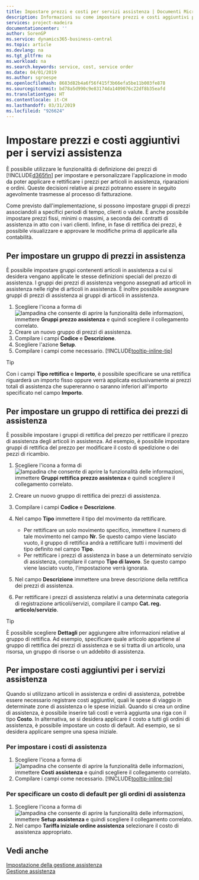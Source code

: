 ```yaml
---
title: Impostare prezzi e costi per servizi assistenza | Documenti Microsoft
description: Informazioni su come impostare prezzi e costi aggiuntivi per i servizi assistenza.
services: project-madeira
documentationcenter: ''
author: SorenGP
ms.service: dynamics365-business-central
ms.topic: article
ms.devlang: na
ms.tgt_pltfrm: na
ms.workload: na
ms.search.keywords: service, cost, service order
ms.date: 04/01/2019
ms.author: sgroespe
ms.openlocfilehash: 8683d82b4a6f56f415f3b66efa5be11b003fe878
ms.sourcegitcommit: bd78a5d990c9e83174da1409076c22df8b35eafd
ms.translationtype: HT
ms.contentlocale: it-CH
ms.lasthandoff: 03/31/2019
ms.locfileid: "926624"
---
```

# <a name="set-up-pricing-and-additional-costs-for-services"></a>Impostare prezzi e costi aggiuntivi per i servizi assistenza
È possibile utilizzare le funzionalità di definizione dei prezzi di [!INCLUDE[d365fin](includes/d365fin_md.md)] per impostare e personalizzare l'applicazione in modo da poter applicare e rettificare i prezzi per articoli in assistenza, riparazioni e ordini. Queste decisioni relative ai prezzi potranno essere in seguito agevolmente trasmesse al processo di fatturazione.  
  
Come previsto dall'implementazione, si possono impostare gruppi di prezzi associandoli a specifici periodi di tempo, clienti o valute. È anche possibile impostare prezzi fissi, minimi o massimi, a seconda dei contratti di assistenza in atto con i vari clienti. Infine, in fase di rettifica dei prezzi, è possibile visualizzare e approvare le modifiche prima di applicarle alla contabilità.  

## <a name="to-set-up-a-service-price-group"></a>Per impostare un gruppo di prezzi in assistenza
È possibile impostare gruppi contenenti articoli in assistenza a cui si desidera vengano applicate le stesse definizioni speciali del prezzo di assistenza. I gruppi dei prezzi di assistenza vengono assegnati ad articoli in assistenza nelle righe di articoli in assistenza. È inoltre possibile assegnare gruppi di prezzi di assistenza ai gruppi di articoli in assistenza.  

1. Scegliere l'icona a forma di ![lampadina che consente di aprire la funzionalità delle informazioni](media/ui-search/search_small.png "Informazioni sull'operazione che si desidera eseguire"), immettere **Gruppi prezzo assistenza** e quindi scegliere il collegamento correlato.  
2. Creare un nuovo gruppo di prezzi di assistenza.  
3. Compilare i campi **Codice** e **Descrizione**.  
4. Scegliere l'azione **Setup**.  
2. Compilare i campi come necessario. [!INCLUDE[tooltip-inline-tip](includes/tooltip-inline-tip_md.md)]  

 > [!Tip]
 > Con i campi **Tipo rettifica** e **Importo**, è possibile specificare se una rettifica riguarderà un importo fisso oppure verrà applicata esclusivamente ai prezzi totali di assistenza che supereranno o saranno inferiori all'importo specificato nel campo **Importo**.  

## <a name="to-set-up-a-service-price-adjustment-group"></a>Per impostare un gruppo di rettifica dei prezzi di assistenza  
È possibile impostare i gruppi di rettifica del prezzo per rettificare il prezzo di assistenza degli articoli in assistenza. Ad esempio, è possibile impostare gruppi di rettifica del prezzo per modificare il costo di spedizione o dei pezzi di ricambio.  
  
1. Scegliere l'icona a forma di ![lampadina che consente di aprire la funzionalità delle informazioni](media/ui-search/search_small.png "Informazioni sull'operazione che si desidera eseguire"), immettere **Gruppi rettifica prezzo assistenza** e quindi scegliere il collegamento correlato.  
2. Creare un nuovo gruppo di rettifica dei prezzi di assistenza.  
3. Compilare i campi **Codice** e **Descrizione**.  
4. Nel campo **Tipo** immettere il tipo del movimento da rettificare.  
  
    * Per rettificare un solo movimento specifico, immettere il numero di tale movimento nel campo **Nr.**   Se questo campo viene lasciato vuoto, il gruppo di rettifica andrà a rettificare tutti i movimenti del tipo definito nel campo **Tipo**.  
    * Per rettificare i prezzi di assistenza in base a un determinato servizio di assistenza, compilare il campo **Tipo di lavoro**. Se questo campo viene lasciato vuoto, l'impostazione verrà ignorata.  
  
5. Nel campo **Descrizione** immettere una breve descrizione della rettifica dei prezzi di assistenza.  
6. Per rettificare i prezzi di assistenza relativi a una determinata categoria di registrazione articoli/servizi, compilare il campo **Cat. reg. articolo/servizio**.

> [!Tip]
> È possibile scegliere **Dettagli** per aggiungere altre informazioni relative al gruppo di rettifica. Ad esempio, specificare quale articolo appartiene al gruppo di rettifica dei prezzi di assistenza e se si tratta di un articolo, una risorsa, un gruppo di risorse o un addebito di assistenza.  

## <a name="to-set-up-additional-costs-for-services"></a>Per impostare costi aggiuntivi per i servizi assistenza
Quando si utilizzano articoli in assistenza e ordini di assistenza, potrebbe essere necessario registrare costi aggiuntivi, quali le spese di viaggio in determinate zone di assistenza o le spese iniziali. Quando si crea un ordine di assistenza, è possibile inserire tali costi e verrà aggiunta una riga con il tipo **Costo**. In alternativa, se si desidera applicare il costo a tutti gli ordini di assistenza, è possibile impostare un costo di default. Ad esempio, se si desidera applicare sempre una spesa iniziale.
  
### <a name="to-set-up-service-costs"></a>Per impostare i costi di assistenza
1. Scegliere l'icona a forma di ![lampadina che consente di aprire la funzionalità delle informazioni](media/ui-search/search_small.png "Informazioni sull'operazione che si desidera eseguire"), immettere **Costi assistenza** e quindi scegliere il collegamento correlato. 
2. Compilare i campi come necessario. [!INCLUDE[tooltip-inline-tip](includes/tooltip-inline-tip_md.md)]  

### <a name="to-specify-a-default-cost-for-service-orders"></a>Per specificare un costo di default per gli ordini di assistenza
1. Scegliere l'icona a forma di ![lampadina che consente di aprire la funzionalità delle informazioni](media/ui-search/search_small.png "Informazioni sull'operazione che si desidera eseguire"), immettere **Setup assistenza** e quindi scegliere il collegamento correlato. 
2. Nel campo **Tariffa iniziale ordine assistenza** selezionare il costo di assistenza appropriato.

## <a name="see-also"></a>Vedi anche
[Impostazione della gestione assistenza](service-setup-service.md)  
[Gestione assistenza](service-service.md)  

